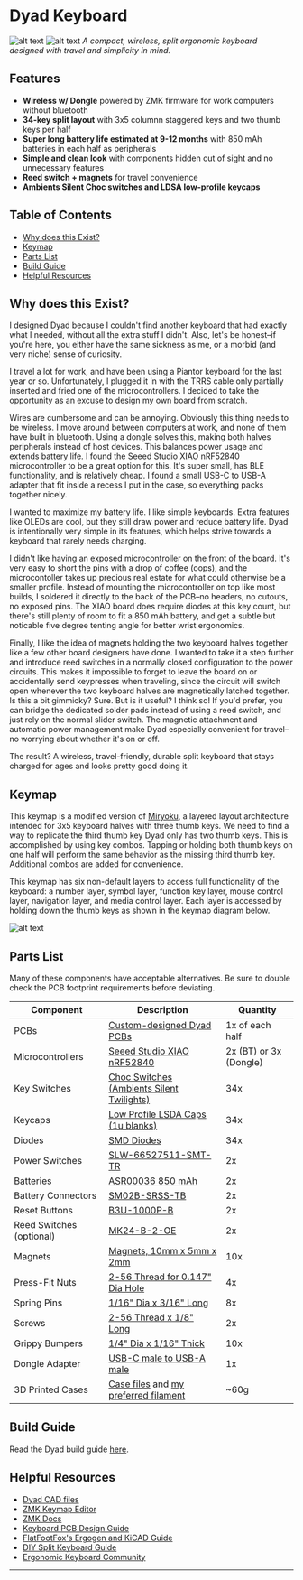 # Dyad Keyboard

![alt text](images/dyad-overview.png)
![alt text](images/dyad-stowed.png)
*A compact, wireless, split ergonomic keyboard designed with travel and simplicity in mind.*

## Features
- **Wireless w/ Dongle** powered by ZMK firmware for work computers without bluetooth
- **34-key split layout** with 3x5 columnn staggered keys and two thumb keys per half
- **Super long battery life estimated at 9-12 months** with 850 mAh batteries in each half as peripherals 
- **Simple and clean look** with components hidden out of sight and no unnecessary features
- **Reed switch + magnets** for travel convenience 
- **Ambients Silent Choc switches and LDSA low-profile keycaps**

## Table of Contents
- [Why does this Exist?](#why-me)
- [Keymap](#keymap)
- [Parts List](#parts-list)
- [Build Guide](#build-guide)
- [Helpful Resources](#helpful-resources)

## Why does this Exist?
I designed Dyad because I couldn't find another keyboard that had exactly what I needed, without all the extra stuff I didn't. Also, let's be honest–if you're here, you either have the same sickness as me, or a morbid (and very niche) sense of curiosity. 

I travel a lot for work, and have been using a Piantor keyboard for the last year or so. Unfortunately, I plugged it in with the TRRS cable only partially inserted and fried one of the microcontrollers. I decided to take the opportunity as an excuse to design my own board from scratch. 

Wires are cumbersome and can be annoying. Obviously this thing needs to be wireless. I move around between computers at work, and none of them have built in bluetooth. Using a dongle solves this, making both halves peripherals instead of host devices. This balances power usage and extends battery life. I found the Seeed Studio XIAO nRF52840 microcontroller to be a great option for this. It's super small, has BLE functionality, and is relatively cheap. I found a small USB-C to USB-A adapter that fit inside a recess I put in the case, so everything packs together nicely. 

I wanted to maximize my battery life. I like simple keyboards. Extra features like OLEDs are cool, but they still draw power and reduce battery life. Dyad is intentionally very simple in its features, which helps strive towards a keyboard that rarely needs charging. 

I didn't like having an exposed microcontroller on the front of the board. It's very easy to short the pins with a drop of coffee (oops), and the microcontoller takes up precious real estate for what could otherwise be a smaller profile. Instead of mounting the microcontroller on top like most builds, I soldered it directly to the back of the PCB–no headers, no cutouts, no exposed pins. The XIAO board does require diodes at this key count, but there's still plenty of room to fit a 850 mAh battery, and get a subtle but noticable five degree tenting angle for better wrist ergonomics. 

Finally, I like the idea of magnets holding the two keyboard halves together like a few other board designers have done. I wanted to take it a step further and introduce reed switches in a normally closed configuration to the power circuits. This makes it impossible to forget to leave the board on or accidentally send keypresses when traveling, since the circuit will switch open whenever the two keyboard halves are magnetically latched together. Is this a bit gimmicky? Sure. But is it useful? I think so! If you'd prefer, you can bridge the dedicated solder pads instead of using a reed switch, and just rely on the normal slider switch. The magnetic attachment and automatic power management make Dyad especially convenient for travel–no worrying about whether it's on or off. 

The result? A wireless, travel-friendly, durable split keyboard that stays charged for ages and looks pretty good doing it. 

## Keymap
This keymap is a modified version of [Miryoku](https://github.com/manna-harbour/miryoku), a layered layout architecture intended for 3x5 keyboard halves with three thumb keys. We need to find a way to replicate the third thumb key Dyad only has two thumb keys. This is accomplished by using key combos. Tapping or holding both thumb keys on one half will perform the same behavior as the missing third thumb key. Additional combos are added for convenience.

This keymap has six non-default layers to access full functionality of the keyboard: a number layer, symbol layer, function key layer, mouse control layer, navigation layer, and media control layer. Each layer is accessed by holding down the thumb keys as shown in the keymap diagram below.

![alt text](images/keymap2.png)

## Parts List
Many of these components have acceptable alternatives. Be sure to double check the PCB footprint requirements before deviating.

| Component | Description | Quantity |
|-----------|-------------|----------|
| PCBs | [Custom-designed Dyad PCBs](https://github.com/dyad-keeb/zmk-config-dyad/tree/main/pcb/zip%20files) | 1x of each half |
| Microcontrollers | [Seeed Studio XIAO nRF52840](https://www.mouser.com/ProductDetail/Seeed-Studio/102010448?qs=Znm5pLBrcAJ5g%252BWAkitg4w%3D%3D&countryCode=US&currencyCode=USD) | 2x (BT) or 3x (Dongle) |
| Key Switches | [Choc Switches (Ambients Silent Twilights)](https://lowprokb.ca/products/ambients-silent-choc-switches) | 34x |
| Keycaps | [Low Profile LSDA Caps (1u blanks)](https://lowprokb.ca/collections/keycaps/products/ldsa-low-profile-blank-keycaps) | 34x |
| Diodes | [SMD Diodes](https://www.mouser.com/ProductDetail/Micro-Commercial-Components-MCC/MMSZ5246B-TP?qs=ZNK0BnemlqEr9Va1g49r5g%3D%3D&countryCode=US&currencyCode=USD) | 34x |
| Power Switches | [SLW-66527511-SMT-TR](https://www.mouser.com/ProductDetail/Same-Sky/SLW-66527511-SMT-TR?qs=1Kr7Jg1SGW%252BCp04CqrZlUg%3D%3D&countryCode=US&currencyCode=USD) | 2x |
| Batteries | [ASR00036 850 mAh](https://www.mouser.com/ProductDetail/TinyCircuits/ASR00036?qs=byeeYqUIh0Mizxtsp6GM5A%3D%3D) | 2x |
| Battery Connectors | [SM02B-SRSS-TB](https://www.mouser.com/ProductDetail/JST-Commercial/SM02B-SRSS-TBLFSN?qs=cdbOS8ANM9BWPfwllEYjZw%3D%3D) | 2x |
| Reset Buttons | [B3U-1000P-B](https://www.mouser.com/ProductDetail/Omron-Electronics/B3U-1000P-B?qs=AO7BQMcsEu6QxhKppRpaJA%3D%3D) | 2x |
| Reed Switches (optional) | [MK24-B-2-OE](https://www.mouser.com/ProductDetail/MEDER-electronic/MK24-B-2-OE?qs=E8j%2FIcuE3oXcUsXW7SbUjw%3D%3D&countryCode=US&currencyCode=USD) | 2x |
| Magnets | [Magnets, 10mm x 5mm x 2mm](https://www.amazon.com/dp/B0B6VKY7Y2?ref_=ppx_hzsearch_conn_dt_b_fed_asin_title_4) | 10x |
| Press-Fit Nuts | [2-56 Thread for 0.147" Dia Hole](https://www.mcmaster.com/94648A310/) | 4x |
| Spring Pins | [1/16" Dia x 3/16" Long](https://www.mcmaster.com/98296A015/) | 8x |
| Screws | [2-56 Thread x 1/8" Long](https://www.mcmaster.com/92949A174/) | 2x |
| Grippy Bumpers | [1/4" Dia x 1/16" Thick](https://www.amazon.com/dp/B07R17T68B?ref_=ppx_hzsearch_conn_dt_b_fed_asin_title_2) | 10x |
| Dongle Adapter | [USB-C male to USB-A male](https://www.amazon.com/dp/B0CFLWC8G1?ref=ppx_yo2ov_dt_b_fed_asin_title) | 1x |
| 3D Printed Cases | [Case files](https://github.com/dyad-keeb/zmk-config-dyad/tree/main/case) and [my preferred filament](https://www.amazon.com/dp/B08142W8XV?ref=ppx_yo2ov_dt_b_fed_asin_title) | ~60g |

## Build Guide
Read the Dyad build guide [here](https://github.com/dyad-keeb/zmk-config-dyad/tree/main/build-guide.md).

## Helpful Resources
- [Dyad CAD files](https://cad.onshape.com/documents/7f572f5029fef8eead929f6f/w/3338eb399b68b4bec0be7aa8/e/8d690b2dc0af4d791bdff9ef?renderMode=1&uiState=67ba591a8b0f840d79069d80)
- [ZMK Keymap Editor](https://nickcoutsos.github.io/keymap-editor/)
- [ZMK Docs](https://zmk.dev/docs)
- [Keyboard PCB Design Guide](https://github.com/ruiqimao/keyboard-pcb-guide)
- [FlatFootFox's Ergogen and KiCAD Guide](https://flatfootfox.com/ergogen-introduction/)
- [DIY Split Keyboard Guide](https://thomasbaart.nl/build-guide/)
- [Ergonomic Keyboard Community](https://www.reddit.com/r/ErgoMechKeyboards/)

---
